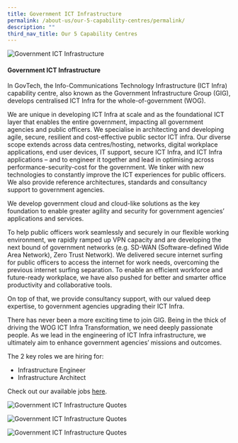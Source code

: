 ```yaml
---
title: Government ICT Infrastructure
permalink: /about-us/our-5-capability-centres/permalink/
description: ""
third_nav_title: Our 5 Capability Centres
---
```

![Government ICT Infrastructure](https://d33wubrfki0l68.cloudfront.net/cbafad1f11053b184ac9a099d18a7021046c7827/009ba/images/capcentre-gig-banner.jpg)

#### **Government ICT Infrastructure**

In GovTech, the Info-Communications Technology Infrastructure (ICT Infra) capability centre, also known as the Government Infrastructure Group (GIG), develops centralised ICT Infra for the whole-of-government (WOG).

We are unique in developing ICT Infra at scale and as the foundational ICT layer that enables the entire government, impacting all government agencies and public officers. We specialise in architecting and developing agile, secure, resilient and cost-effective public sector ICT infra. Our diverse scope extends across data centres/hosting, networks, digital workplace applications, end user devices, IT support, secure ICT Infra, and ICT Infra applications – and to engineer it together and lead in optimising across performance-security-cost for the government. We tinker with new technologies to constantly improve the ICT experiences for public officers. We also provide reference architectures, standards and consultancy support to government agencies.

We develop government cloud and cloud-like solutions as the key foundation to enable greater agility and security for government agencies’ applications and services.

To help public officers work seamlessly and securely in our flexible working environment, we rapidly ramped up VPN capacity and are developing the next bound of government networks (e.g. SD-WAN (Software-defined Wide Area Network), Zero Trust Network). We delivered secure internet surfing for public officers to access the internet for work needs, overcoming the previous internet surfing separation. To enable an efficient workforce and future-ready workplace, we have also pushed for better and smarter office productivity and collaborative tools.

On top of that, we provide consultancy support, with our valued deep expertise, to government agencies upgrading their ICT Infra.

There has never been a more exciting time to join GIG. Being in the thick of driving the WOG ICT Infra Transformation, we need deeply passionate people. As we lead in the engineering of ICT Infra infrastructure, we ultimately aim to enhance government agencies’ missions and outcomes.

The 2 key roles we are hiring for:

*   Infrastructure Engineer
*   Infrastructure Architect

Check out our available jobs [here](https://sggovterp.wd102.myworkdayjobs.com/PublicServiceCareers/0/refreshFacet/318c8bb6f553100021d223d9780d30be).

![Government ICT Infrastructure Quotes](https://d33wubrfki0l68.cloudfront.net/af5e9a0cd52f35c48c7de50bb4b85cfcf36d85e9/6a3ba/images/capcentre-gig-quote-daryl.png)

![Government ICT Infrastructure Quotes](https://d33wubrfki0l68.cloudfront.net/230888d57e579bf2921452c232fb5df5862a0075/cd50d/images/capcentre-gig-quote-layhian.png)

![Government ICT Infrastructure Quotes](https://d33wubrfki0l68.cloudfront.net/fa1299242c6cdad3a4a2d60584255238fb49fa25/1d79a/images/capcentre-gig-quote-karthik2.png)